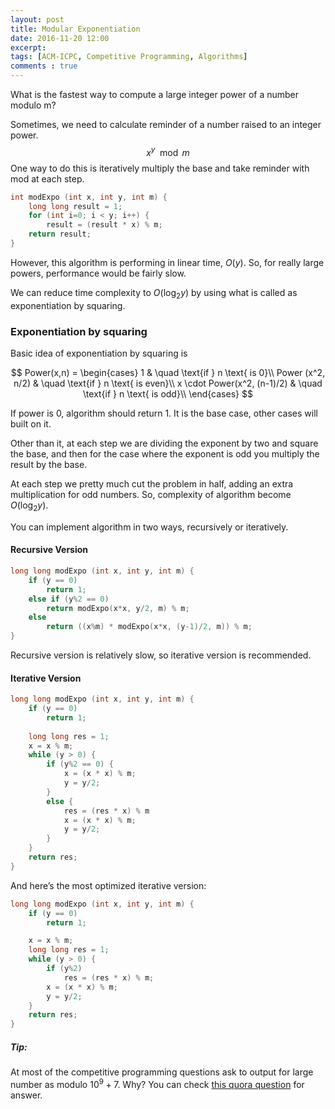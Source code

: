 ```yaml
---
layout: post
title: Modular Exponentiation
date: 2016-11-20 12:00
excerpt: 
tags: [ACM-ICPC, Competitive Programming, Algorithms]
comments : true
---
```


What is the fastest way to compute a large integer power of a number modulo m?

Sometimes, we need to calculate reminder of a number raised to an integer power.  
$$x^y \mod m$$
One way to do this is iteratively multiply the base and take reminder with mod at each step. 

```cpp
int modExpo (int x, int y, int m) {
	long long result = 1;
	for (int i=0; i < y; i++) {
		result = (result * x) % m;
	return result;
}
```

However, this algorithm is performing in linear time, $O(y)$. So, for really large powers, performance would be fairly slow.  

We can reduce time complexity to $O(\log_2{y})$ by using what is called as exponentiation by squaring. 

### Exponentiation by squaring

Basic idea of exponentiation by squaring is

$$ Power(x,n) =
  \begin{cases}
    1                                             & \quad \text{if } n \text{ is 0}\\
    Power (x^2, n/2)                     & \quad \text{if } n \text{ is even}\\
    x \cdot Power(x^2, (n-1)/2)    & \quad \text{if } n \text{ is odd}\\
  \end{cases}
$$

If power is 0, algorithm should return 1. It is the base case, other cases will built on it.  

Other than it, at each step we are dividing the exponent by two and square the base, and then for the case where the exponent is odd you multiply the result by the base. 

At each step we pretty much cut the problem in half, adding an extra multiplication for odd numbers. So, complexity of algorithm become $O(\log_2{y})$.


You can implement algorithm in two ways, recursively or iteratively.

#### Recursive Version
```cpp
long long modExpo (int x, int y, int m) {
	if (y == 0)
		return 1;
	else if (y%2 == 0) 
		return modExpo(x*x, y/2, m) % m;
	else 
		return ((x%m) * modExpo(x*x, (y-1)/2, m)) % m;
}
```
Recursive version is relatively slow, so iterative version is recommended.
#### Iterative Version
```cpp
long long modExpo (int x, int y, int m) {
	if (y == 0)
		return 1;
		
	long long res = 1;
	x = x % m;
	while (y > 0) {
		if (y%2 == 0) { 
			x = (x * x) % m;
			y = y/2;
		}
		else {
			res = (res * x) % m
			x = (x * x) % m; 
			y = y/2;
		}
	}
	return res;
}
```

And here’s the most optimized iterative version:

```cpp
long long modExpo (int x, int y, int m) {
	if (y == 0)
		return 1;

	x = x % m;
	long long res = 1;
	while (y > 0) {
		if (y%2)
			res = (res * x) % m;
		x = (x * x) % m; 
		y = y/2;
	}
	return res;
}
```


##### Tip:
At most of the competitive programming questions ask to output for large number as modulo $10^9+7$. Why?
You can check [this quora question](https://www.quora.com/What-exactly-is-print-it-modulo-10-9-+-7-in-competitive-programming-websites) for answer.
